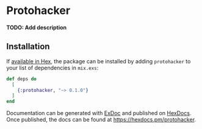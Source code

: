# Protohacker

**TODO: Add description**

## Installation

If [available in Hex](https://hex.pm/docs/publish), the package can be installed
by adding `protohacker` to your list of dependencies in `mix.exs`:

```elixir
def deps do
  [
    {:protohacker, "~> 0.1.0"}
  ]
end
```

Documentation can be generated with [ExDoc](https://github.com/elixir-lang/ex_doc)
and published on [HexDocs](https://hexdocs.pm). Once published, the docs can
be found at <https://hexdocs.pm/protohacker>.

